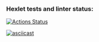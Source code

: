 ### Hexlet tests and linter status:
[![Actions Status](https://github.com/to-antonova/php-project-48/workflows/hexlet-check/badge.svg)](https://github.com/to-antonova/php-project-48/actions)

[![asciicast](https://asciinema.org/a/568736.svg)](https://asciinema.org/a/568736)
